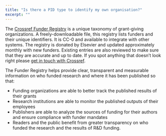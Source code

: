 ```yaml
---
title: "Is there a PID type to identify my own organisation?"
excerpt: ""
---
```

The [Crossref Funder Registry](https://www.crossref.org/services/funder-registry/) is a unique taxonomy of grant-giving organizations. A freely-downloadable file, this registry lists funders and their unique identifiers. It is CC-0 and available to integrate with other systems. The registry is donated by Elsevier and updated approximately monthly with new funders. Existing entries are also reviewed to make sure that they are accurate and up to date. If you spot anything that doesn’t look right please [get in touch with Crossref](mailto:funder.registry@crossref.org). 

The Funder Registry helps provide clear, transparent and measurable information on who funded research and where it has been published so that: 

* Funding organizations are able to better track the published results of their grants
* Research institutions are able to monitor the published outputs of their employees
* Publishers are able to analyze the sources of funding for their authors and ensure compliance with funder mandates
* Readers and the public benefit from greater transparency on who funded the research and the results of R&D funding.